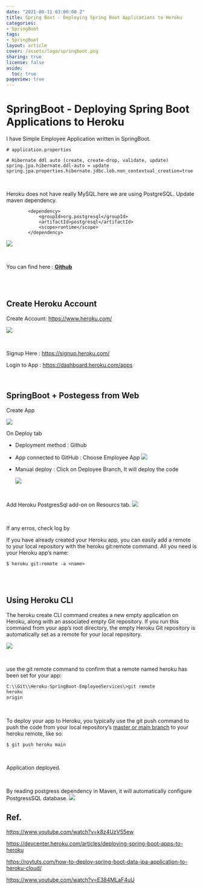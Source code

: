 ```yaml
---
date: "2021-08-11 03:00:00 Z"
title: Spring Boot - Deploying Spring Boot Applications to Heroku
categories:
- SpringBoot
tags:
- SpringBoot
layout: article
cover: /assets/logo/springboot.png
sharing: true
license: false
aside:
  toc: true
pageview: true
---
```






# SpringBoot - Deploying Spring Boot Applications to Heroku

I have Simple Employee Application written in SpringBoot.

~~~~~~~~~~~~~~~~~~~~~~~~~~~~~~~~~~~~~~~~~~~~~~~~~~~~~~~~~~~~~~~~~~~~~~~~~~~~~~~~
# application.properties

# Hibernate ddl auto (create, create-drop, validate, update)
spring.jpa.hibernate.ddl-auto = update
spring.jpa.properties.hibernate.jdbc.lob.non_contextual_creation=true
~~~~~~~~~~~~~~~~~~~~~~~~~~~~~~~~~~~~~~~~~~~~~~~~~~~~~~~~~~~~~~~~~~~~~~~~~~~~~~~~

<br>


Heroku does not have really MySQL.here we are using PostgreSQL. Update maven
dependency.

~~~~~~~~~~~~~~~~~~~~~~~~~~~~~~~~~~~~~~~~~~~~~~~~~~~~~~~~~~~~~~~~~~~~~~~~~~~~~~~~
		<dependency>
			<groupId>org.postgresql</groupId>
			<artifactId>postgresql</artifactId>
			<scope>runtime</scope>
		</dependency>
~~~~~~~~~~~~~~~~~~~~~~~~~~~~~~~~~~~~~~~~~~~~~~~~~~~~~~~~~~~~~~~~~~~~~~~~~~~~~~~~

![](media/ab43af339ffca24cb0b484ad77e807f7.png)

<br>


You can find here :
[**Github**](https://github.com/smlcodes/Books-Sync-Gitlab/tree/main/Codes/SpringBoot-Thymeleaf)

<br>


<br>


## Create Heroku Account

Create Account: <https://www.heroku.com/>

![](media/ef42ff213ba700680354933717d61f15.png)

<br>


Signup Here : <https://signup.heroku.com/>

Login to App : <https://dashboard.heroku.com/apps>

<br>


## SpringBoot + Postegess from Web

Create App

![](media/3dc916411e75dd0a0a87613111f2591d.png)

On Deploy tab

-   Deployment method : Github

-   App connected to GitHub : Choose Employee App
    ![](media/d9bde3472e3b46c76a00f5ce178da672.png)

-   Manual deploy : Click on Deployee Branch, It will deploy the code

    ![](media/49728b61abf2974742216a445563f78d.png)

<br>


Add Heroku PostgresSql add-on on Resourcs tab.
![](media/4f4e4fb4e8ee6d3fe5086dfa468da415.png)

<br>


If any erros, check log by

If you have already created your Heroku app, you can easily add a remote to your
local repository with the heroku git:remote command. All you need is your Heroku
app’s name:

~~~~~~~~~~~~~~~~~~~~~~~~~~~~~~~~~~~~~~~~~~~~~~~~~~~~~~~~~~~~~~~~~~~~~~~~~~~~~~~~
$ heroku git:remote -a <name>
~~~~~~~~~~~~~~~~~~~~~~~~~~~~~~~~~~~~~~~~~~~~~~~~~~~~~~~~~~~~~~~~~~~~~~~~~~~~~~~~

<br>


<br>


## Using Heroku CLI

The heroku create CLI command creates a new empty application on Heroku, along
with an associated empty Git repository. If you run this command from your app’s
root directory, the empty Heroku Git repository is automatically set as a remote
for your local repository.

![](media/1a39a912710621ecc26fd6b281288969.png)

<br>


use the git remote command to confirm that a remote named heroku has been set
for your app:

```bash
C:\\Git\\Heroku-SpringBoot-EmployeeServices\>git remote
heroku
origin
```

<br>



To deploy your app to Heroku, you typically use the git push command to push the
code from your local repository’s [master or main
branch](https://devcenter.heroku.com/articles/git-branches) to your heroku
remote, like so:

~~~~~~~~~~~~~~~~~~~~~~~~~~~~~~~~~~~~~~~~~~~~~~~~~~~~~~~~~~~~~~~~~~~~~~~~~~~~~~~~
$ git push heroku main
~~~~~~~~~~~~~~~~~~~~~~~~~~~~~~~~~~~~~~~~~~~~~~~~~~~~~~~~~~~~~~~~~~~~~~~~~~~~~~~~

<br>


Application deployed.

<br>


By reading postgress dependency in Maven, it will automatically configure
PostgressSQL database. ![](media/bbe09096a427bff30ef59a9665406423.png)

## Ref.

<https://www.youtube.com/watch?v=k8z4UzV55ew>

<https://devcenter.heroku.com/articles/deploying-spring-boot-apps-to-heroku>

<https://roytuts.com/how-to-deploy-spring-boot-data-jpa-application-to-heroku-cloud/>

<https://www.youtube.com/watch?v=E384MLaF4uU>
